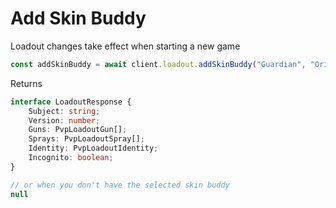# Add Skin Buddy

Loadout changes take effect when starting a new game

```js
const addSkinBuddy = await client.loadout.addSkinBuddy("Guardian", "Origin Buddy");
```

Returns
```ts
interface LoadoutResponse {
    Subject: string;
    Version: number;
    Guns: PvpLoadoutGun[];
    Sprays: PvpLoadoutSpray[];
    Identity: PvpLoadoutIdentity;
    Incognito: boolean;
}

// or when you don't have the selected skin buddy
null
```